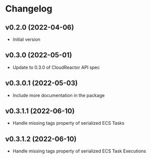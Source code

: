 # Changelog

## v0.2.0 (2022-04-06)
* Initial version

## v0.3.0 (2022-05-01)
* Update to 0.3.0 of CloudReactor API spec

## v0.3.0.1 (2022-05-03)
* Include more documentation in the package

## v0.3.1.1 (2022-06-10)
* Handle missing tags property of serialized ECS Tasks

## v0.3.1.2 (2022-06-10)
* Handle missing tags property of serialized ECS Task Executions

<!--next-version-placeholder-->
